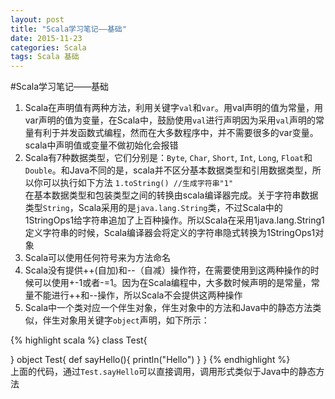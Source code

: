 ```yaml
---
layout: post
title: "Scala学习笔记——基础"
date: 2015-11-23
categories: Scala
tags: Scala 基础
---
```


#Scala学习笔记——基础

1. Scala在声明值有两种方法，利用关键字`val`和`var`。用val声明的值为常量，用var声明的值为变量，在Scala中，鼓励使用`val`进行声明因为采用`val`声明的常量有利于并发函数式编程，然而在大多数程序中，并不需要很多的var变量。scala中声明值或变量不做初始化会报错
2. Scala有7种数据类型，它们分别是：`Byte`, `Char`, `Short`, `Int`, `Long`, `Float`和`Double`。和Java不同的是，scala并不区分基本数据类型和引用数据类型，所以你可以执行如下方法
	`1.toString() //生成字符串"1" `
<br/>在基本数据类型和包装类型之间的转换由scala编译器完成。关于字符串数据类型`String`，Scala采用的是`java.lang.String`类，不过Scala中的1StringOps1给字符串追加了上百种操作。所以Scala在采用1java.lang.String1定义字符串的时候，Scala编译器会将定义的字符串隐式转换为1StringOps1对象
3. Scala可以使用任何符号来为方法命名
4. Scala没有提供++(自加)和--（自减）操作符，在需要使用到这两种操作的时候可以使用+-1或者-=1。因为在Scala编程中，大多数时候声明的是常量，常量不能进行++和--操作，所以Scala不会提供这两种操作
5. Scala中一个类对应一个伴生对象，伴生对象中的方法和Java中的静态方法类似，伴生对象用关键字`object`声明，如下所示：

{% highlight scala %}
class Test{
	
}
object Test{
	def sayHello(){
		println("Hello")
	}
}
{% endhighlight %}
<br/>上面的代码，通过`Test.sayHello`可以直接调用，调用形式类似于Java中的静态方法
